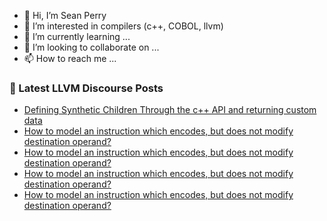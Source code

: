 - 👋 Hi, I’m Sean Perry
- 👀 I’m interested in compilers (c++, COBOL, llvm)
- 🌱 I’m currently learning ...
- 💞️ I’m looking to collaborate on ...
- 📫 How to reach me ...

<!---
s66perry/s66perry is a ✨ special ✨ repository because its `README.md` (this file) appears on your GitHub profile.
You can click the Preview link to take a look at your changes.
--->
### 📕 Latest LLVM Discourse Posts

<!-- DISCOURSE-LLVM:START -->
- [Defining Synthetic Children Through the c++ API and returning custom data](https://discourse.llvm.org/t/defining-synthetic-children-through-the-c-api-and-returning-custom-data/62401#post_1)
- [How to model an instruction which encodes, but does not modify destination operand?](https://discourse.llvm.org/t/how-to-model-an-instruction-which-encodes-but-does-not-modify-destination-operand/62356#post_9)
- [How to model an instruction which encodes, but does not modify destination operand?](https://discourse.llvm.org/t/how-to-model-an-instruction-which-encodes-but-does-not-modify-destination-operand/62356#post_8)
- [How to model an instruction which encodes, but does not modify destination operand?](https://discourse.llvm.org/t/how-to-model-an-instruction-which-encodes-but-does-not-modify-destination-operand/62356#post_7)
- [How to model an instruction which encodes, but does not modify destination operand?](https://discourse.llvm.org/t/how-to-model-an-instruction-which-encodes-but-does-not-modify-destination-operand/62356#post_6)
<!-- DISCOURSE-LLVM:END -->
